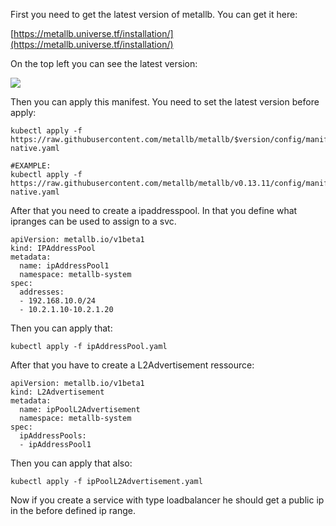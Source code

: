First you  need to get the latest version of metallb. You can get it here:

[https://metallb.universe.tf/installation/](https://metallb.universe.tf/installation/)

On the top left you can see the latest version:

![](https://slabstatic.com/prod/uploads/ptzfq7y2/posts/images/rNf5hWGcmP41smgYP7IBW1bO.png)







Then you can apply this manifest. You need to set the latest version before apply:

```
kubectl apply -f https://raw.githubusercontent.com/metallb/metallb/$version/config/manifests/metallb-native.yaml

#EXAMPLE:
kubectl apply -f https://raw.githubusercontent.com/metallb/metallb/v0.13.11/config/manifests/metallb-native.yaml
```

After that you need to create a ipaddresspool. In that you define what ipranges can be used to assign to a svc.

```
apiVersion: metallb.io/v1beta1
kind: IPAddressPool
metadata:
  name: ipAddressPool1
  namespace: metallb-system
spec:
  addresses:
  - 192.168.10.0/24
  - 10.2.1.10-10.2.1.20
```

Then you can apply that:

```
kubectl apply -f ipAddressPool.yaml
```

After that you have to create a L2Advertisement ressource:

```
apiVersion: metallb.io/v1beta1
kind: L2Advertisement
metadata:
  name: ipPoolL2Advertisement
  namespace: metallb-system
spec:
  ipAddressPools:
  - ipAddressPool1
```

Then you can apply that also:

```
kubectl apply -f ipPoolL2Advertisement.yaml
```

Now if you create a service with type loadbalancer he should get a public ip in the before defined ip range.

